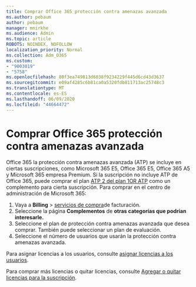 ```yaml
---
title: Comprar Office 365 protección contra amenazas avanzada
ms.author: pebaum
author: pebaum
manager: mnirkhe
ms.audience: Admin
ms.topic: article
ROBOTS: NOINDEX, NOFOLLOW
localization_priority: Normal
ms.collection: Adm_O365
ms.custom:
- "9003019"
- "5758"
ms.openlocfilehash: 80f3ea749813d6038f9234229f445d6cd43d3637
ms.sourcegitcommit: e09af4285c6b81ca0a5320fdb811713ac25748c3
ms.translationtype: MT
ms.contentlocale: es-ES
ms.lasthandoff: 06/09/2020
ms.locfileid: "44664472"
---
```

# <a name="purchase-office-365-advanced-threat-protection"></a>Comprar Office 365 protección contra amenazas avanzada

Office 365 la protección contra amenazas avanzada (ATP) se incluye en ciertas suscripciones, como Microsoft 365 E5, Office 365 E5, Office 365 A5 y Microsoft 365 empresa Premium. Si la suscripción no incluye ATP de Office 365, puede comprar el plan [ATP 2 del plan 1OR ATP](https:/www.microsoft.com/microsoft-365/exchange/advance-threat-protection?market=um#office-ProductsCompare-785zwzq) como un complemento para cierta suscripción. Para comprar en el centro de administración de Microsoft 365:

1. Vaya a **Billing**   >   [servicios de compra](https://go.microsoft.com/fwlink/p/?linkid=868433)de facturación.
2. Seleccione la página **Complementos** de **otras categorías que podrían interesarle.**
3. Seleccione el plan de protección contra amenazas avanzada que desea comprar. También puede seleccionar un plan de evaluación.
4. Seleccione el número de usuarios que usarán la protección contra amenazas avanzada.

Para asignar licencias a los usuarios, consulte [asignar licencias a los usuarios](https://docs.microsoft.com/microsoft-365/admin/manage/assign-licenses-to-users?view=o365-worldwide).

Para comprar más licencias o quitar licencias, consulte [Agregar o quitar licencias para la suscripción](https://docs.microsoft.com/microsoft-365/commerce/licenses/buy-licenses?view=o365-worldwide#add-or-remove-licenses-for-your-business-subscription).